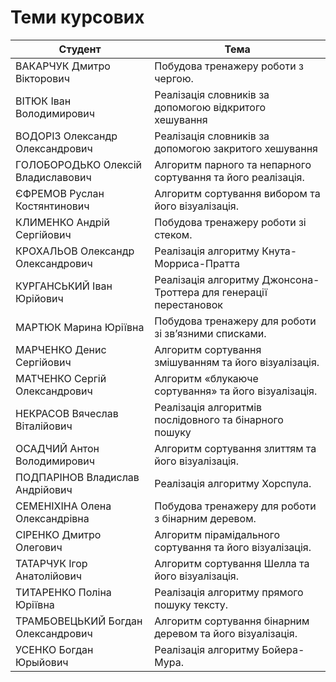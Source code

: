 # Теми курсових

|Студент|Тема|
|-|-|
|ВАКАРЧУК Дмитро Вікторович|Побудова тренажеру роботи з чергою.|
|ВІТЮК Іван Володимирович|Реалізація словників за допомогою відкритого хешування|
|ВОДОРІЗ  Олександр  Олександрович|Реалізація словників за допомогою закритого хешування|
|ГОЛОБОРОДЬКО Олексій Владиславович|Алгоритм парного та непарного сортування та його реалізація.|
|ЄФРЕМОВ Руслан Костянтинович|Алгоритм сортування вибором та його візуалізація. |
|КЛИМЕНКО Андрій Сергійович|Побудова тренажеру роботи зі стеком. |
|КРОХАЛЬОВ Олександр Олександрович|Реалізація алгоритму Кнута-Морриса-Пратта|
|КУРГАНСЬКИЙ Іван Юрійович|Реалізація алгоритму Джонсона-Троттера для генерації перестановок|
|МАРТЮК Марина Юріївна|Побудова тренажеру для роботи зі зв’язними списками.|
|МАРЧЕНКО Денис Сергійович|Алгоритм сортування змішуванням та його візуалізація.|
|МАТЧЕНКО Сергій Олександрович|Алгоритм «блукаюче сортування» та його візуалізація.|
|НЕКРАСОВ Вячеслав Віталійович|Реалізація алгоритмів послідовного та бінарного пошуку|
|ОСАДЧИЙ Антон Володимирович|Алгоритм сортування злиттям та його візуалізація.|
|ПОДПАРІНОВ Владислав Андрійович|Реалізація алгоритму Хорспула.|
|СЕМЕНІХІНА Олена Олександрівна|Побудова тренажеру для роботи з бінарним деревом.|
|СІРЕНКО Дмитро Олегович|Алгоритм пірамідального сортування та його візуалізація.|
|ТАТАРЧУК Ігор Анатолійович|Алгоритм сортування Шелла та його візуалізація.|
|ТИТАРЕНКО Поліна Юріївна|Реалізація алгоритму прямого пошуку тексту.|
|ТРАМБОВЕЦЬКИЙ Богдан Олександрович|Алгоритм сортування бінарним деревом та його візуалізація.|
|УСЕНКО Богдан Юрыйович|Реалізація алгоритму Бойера-Мура.|